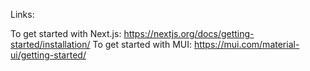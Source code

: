 Links:

To get started with Next.js: <https://nextjs.org/docs/getting-started/installation/>
To get started with MUI: <https://mui.com/material-ui/getting-started/>
